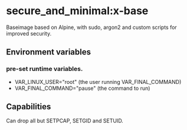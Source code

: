 # secure_and_minimal:x-base
Baseimage based on Alpine, with sudo, argon2 and custom scripts for improved security.

## Environment variables
### pre-set runtime variables.
* VAR_LINUX_USER="root" (the user running VAR_FINAL_COMMAND)
* VAR_FINAL_COMMAND="pause" (the command to run)

## Capabilities
Can drop all but SETPCAP, SETGID and SETUID.

